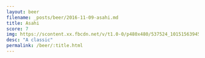 ```yaml
---
layout: beer
filename: _posts/beer/2016-11-09-asahi.md
title: Asahi
score: 7
img: https://scontent.xx.fbcdn.net/v/t1.0-0/p480x480/537524_10151563945728745_1100203805_n.jpg?oh=3323ac59d085a55d0834adcf2388bf7c&oe=590FD5F4
desc: "A classic"
permalink: /beer/:title.html
---
```

